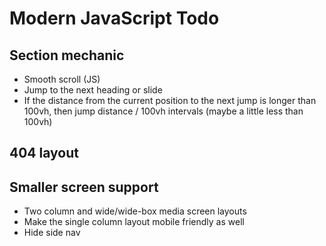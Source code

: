 # Modern JavaScript Todo


## Section mechanic
- Smooth scroll (JS)
- Jump to the next heading or slide
- If the distance from the current position to the next jump is longer than 100vh, then jump distance / 100vh intervals (maybe a little less than 100vh)

## 404 layout


## Smaller screen support
- Two column and wide/wide-box media screen layouts
- Make the single column layout mobile friendly as well
- Hide side nav